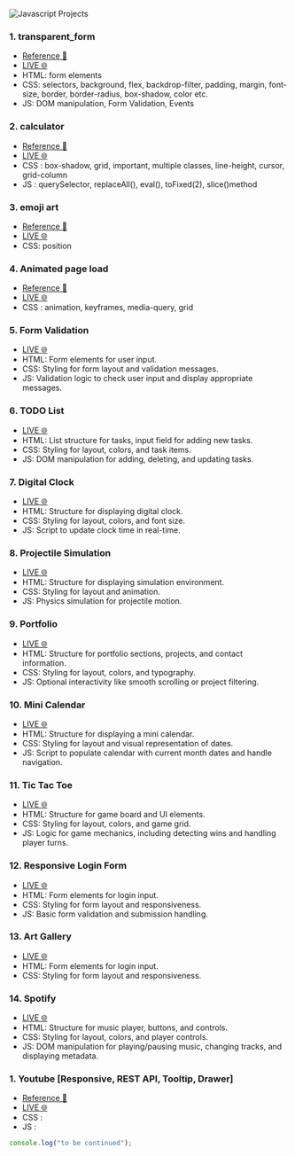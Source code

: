 ![Javascript Projects](https://www.codingnepalweb.com/wp-content/uploads/2022/09/10-best-beginner-to-intermediate-js-projec-fix.jpg)

### 1. transparent_form

- [Reference 🎨](https://roopaish.github.io/CSS-RoadMap/Transparent%20Login%20Form/)
- [LIVE 🌐](https://apsarabishwokarma.github.io/javascript-projects/transparent_form)
- HTML: form elements
- CSS: selectors, background, flex, backdrop-filter, padding, margin, font-size, border, border-radius, box-shadow, color etc.
- JS: DOM manipulation, Form Validation, Events

### 2. calculator

- [Reference 🎨](https://www.figma.com/community/file/984658356416751911)
- [LIVE 🌐](https://apsarabishwokarma.github.io/javascript-projects/calculator)
- CSS : box-shadow, grid, important, multiple classes, line-height, cursor, grid-column
- JS : querySelector, replaceAll(), eval(), toFixed(2), slice()method

### 3. emoji art

- [Reference 🎨](https://roopaish.github.io/CSS-RoadMap/CSS%20Only%20Emoji%20Art/)
- [LIVE 🌐](https://apsarabishwokarma.github.io/javascript-projects/css-emoji)
- CSS: position

### 4. Animated page load

- [Reference 🎨](https://roopaish.github.io/CSS-RoadMap/Animated%20Page%20Load/)
- [LIVE 🌐](https://apsarabishwokarma.github.io/javascript-projects/page-animation)
- CSS : animation, keyframes, media-query, grid

### 5. Form Validation

- [LIVE 🌐](https://apsarabishwokarma.github.io/javascript-projects/transparent_form/formValidation)
- HTML: Form elements for user input.
- CSS: Styling for form layout and validation messages.
- JS: Validation logic to check user input and display appropriate messages.

### 6. TODO List

- [LIVE 🌐](https://apsarabishwokarma.github.io/javascript-projects/TodoList)
- HTML: List structure for tasks, input field for adding new tasks.
- CSS: Styling for layout, colors, and task items.
- JS: DOM manipulation for adding, deleting, and updating tasks.

### 7. Digital Clock

- [LIVE 🌐](https://apsarabishwokarma.github.io/javascript-projects/clock)
- HTML: Structure for displaying digital clock.
- CSS: Styling for layout, colors, and font size.
- JS: Script to update clock time in real-time.

### 8. Projectile Simulation

- [LIVE 🌐](https://apsarabishwokarma.github.io/javascript-projects/Projectile-simulation)
- HTML: Structure for displaying simulation environment.
- CSS: Styling for layout and animation.
- JS: Physics simulation for projectile motion.

### 9. Portfolio

- [LIVE 🌐](https://apsarabishwokarma.github.io/javascript-projects/portfolio)
- HTML: Structure for portfolio sections, projects, and contact information.
- CSS: Styling for layout, colors, and typography.
- JS: Optional interactivity like smooth scrolling or project filtering.

### 10. Mini Calendar

- [LIVE 🌐](https://apsarabishwokarma.github.io/javascript-projects/miniCalender)
- HTML: Structure for displaying a mini calendar.
- CSS: Styling for layout and visual representation of dates.
- JS: Script to populate calendar with current month dates and handle navigation.

### 11. Tic Tac Toe

- [LIVE 🌐](https://apsarabishwokarma.github.io/javascript-projects/tictactoe)
- HTML: Structure for game board and UI elements.
- CSS: Styling for layout, colors, and game grid.
- JS: Logic for game mechanics, including detecting wins and handling player turns.

### 12. Responsive Login Form

- [LIVE 🌐](https://apsarabishwokarma.github.io/javascript-projects/basic%20of%20form)
- HTML: Form elements for login input.
- CSS: Styling for form layout and responsiveness.
- JS: Basic form validation and submission handling.

### 13. Art Gallery

- [LIVE 🌐](https://apsarabishwokarma.github.io/javascript-projects/art)
- HTML: Form elements for login input.
- CSS: Styling for form layout and responsiveness.

### 14. Spotify

- [LIVE 🌐](https://apsarabishwokarma.github.io/javascript-projects/spotify)
- HTML: Structure for music player, buttons, and controls.
- CSS: Styling for layout, colors, and player controls.
- JS: DOM manipulation for playing/pausing music, changing tracks, and displaying metadata.

### 1. Youtube [Responsive, REST API, Tooltip, Drawer]

- [Reference 🎨](<https://www.figma.com/file/6JyLA1l1DTup2L4YHold1e/YouTube---Redesign-homepage-(Community)?type=design&node-id=0-1&t=kOtpu9vWz5oDOjbO-0>)
- [LIVE 🌐](https://apsarabishwokarma.github.io/javascript-projects/youtube)
- CSS :
- JS :

```js
console.log("to be continued");
```

